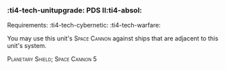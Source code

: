 ### :ti4-tech-unitupgrade: **PDS II**:ti4-absol:

Requirements: :ti4-tech-cybernetic: :ti4-tech-warfare:

You may use this unit's <span style="font-variant:small-caps;">Space Cannon</span> against ships that are adjacent to this unit's system.

<span style="font-variant:small-caps;">Planetary Shield</span>; <span style="font-variant:small-caps;">Space Cannon</span> 5
